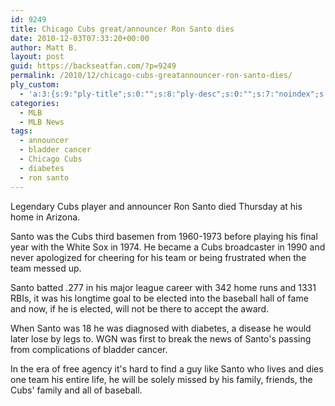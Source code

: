 ```yaml
---
id: 9249
title: Chicago Cubs great/announcer Ron Santo dies
date: 2010-12-03T07:33:20+00:00
author: Matt B.
layout: post
guid: https://backseatfan.com/?p=9249
permalink: /2010/12/chicago-cubs-greatannouncer-ron-santo-dies/
ply_custom:
  - 'a:3:{s:9:"ply-title";s:0:"";s:8:"ply-desc";s:0:"";s:7:"noindex";s:0:"";}'
categories:
  - MLB
  - MLB News
tags:
  - announcer
  - bladder cancer
  - Chicago Cubs
  - diabetes
  - ron santo
---
```


<div class="entry">
  <p>
    Legendary Cubs player and announcer Ron Santo died Thursday at his home in Arizona.
  </p>

  <p>
    Santo was the Cubs third basemen from 1960-1973 before playing his final year with the White Sox in 1974. He became a Cubs broadcaster in 1990 and never apologized for cheering for his team or being frustrated when the team messed up.
  </p>

  <p>
    Santo batted .277 in his major league career with 342 home runs and 1331 RBIs, it was his longtime goal to be elected into the baseball hall of fame and now, if he is elected, will not be there to accept the award.
  </p>

  <p>
    When Santo was 18 he was diagnosed with diabetes, a disease he would later lose by legs to. WGN was first to break the news of Santo's passing from complications of bladder cancer.
  </p>

  <p>
    In the era of free agency it's hard to find a guy like Santo who lives and dies one team his entire life, he will be solely missed by his family, friends, the Cubs' family and all of baseball.
  </p>
</div>
